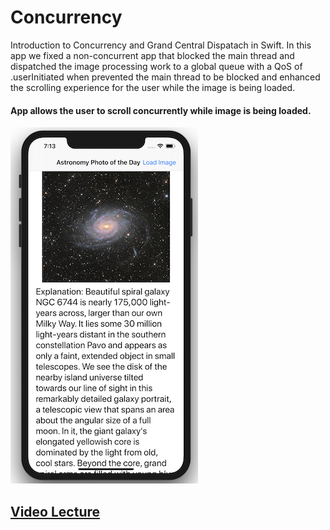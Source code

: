 # Concurrency

Introduction to Concurrency and Grand Central Dispatach in Swift. In this app we fixed a non-concurrent app that blocked the main thread and dispatched the image processing work to a global queue with a QoS of .userInitiated when prevented the main thread to be blocked and enhanced the scrolling experience for the user while the image is being loaded.

#### App allows the user to scroll concurrently while image is being loaded.
![concurrency-app](Assets/concurrency.png)

## [Video Lecture](https://youtu.be/Qy40OXUMtmc)
